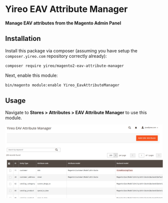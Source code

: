 # Yireo EAV Attribute Manager

**Manage EAV attributes from the Magento Admin Panel**

## Installation
Install this package via composer (assuming you have setup the `composer.yireo.com` repository correctly already):
```bash
composer require yireo/magento2-eav-attribute-manager
```

Next, enable this module:
```bash
bin/magento module:enable Yireo_EavAttributeManager
```

## Usage
Navigate to **Stores > Attributes > EAV Attribute Manager** to use this module.

![Screenshot of grid overview](doc/images/screenshot-grid.png?raw=true "Screenshow of grid overview")
